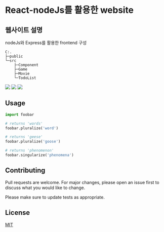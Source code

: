 # React-nodeJs를 활용한 website

## 웹사이트 설명

nodeJs와 Express를 활용한 frontend 구성

```
C:.
├─public
└─src
    ├─Component
    ├─Game
    ├─Movie
    └─TodoList

```

<img src="https://img.shields.io/badge/react-61DAFB?style=for-the-badge&logo=reactos&logoColor=black">

<img src="https://img.shields.io/badge/node.js-339933?style=for-the-badge&logo=Node.js&logoColor=white">

<img src="https://img.shields.io/badge/bootstrap-7952B3?style=for-the-badge&logo=bootstrap&logoColor=white">

## Usage

```python
import foobar

# returns 'words'
foobar.pluralize('word')

# returns 'geese'
foobar.pluralize('goose')

# returns 'phenomenon'
foobar.singularize('phenomena')
```

## Contributing

Pull requests are welcome. For major changes, please open an issue first
to discuss what you would like to change.

Please make sure to update tests as appropriate.

## License

[MIT](https://choosealicense.com/licenses/mit/)
